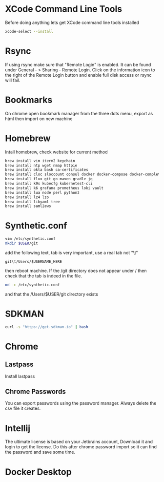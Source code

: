 # XCode Command Line Tools

Before doing anything lets get XCode command line tools installed

```bash
xcode-select --install
```

# Rsync 

If using rsync make sure that "Remote Login" is enabled. It can be found
under General - > Sharing - Remote Login. Click on the information icon to 
the right of the Remote Login button and enable full disk access or rsync 
will fail.

# Bookmarks

On chrome open bookmark manager from the three dots menu, export as html then 
import on new machine 

# Homebrew

Intall homebrew, check website for current method

```bash
brew install vim iterm2 keychain 
brew install ntp wget nmap httpie 
brew install okta bash ca-certificates
brew install cloc sloccount consul docker docker-compose docker-completion
brew install flux git go maven gradle jq 
brew install k9s kubecfg kubernetest-cli
brew install k6 grafana prometheus loki vault
brew install lua node perl python3
brew install lz4 lzo 
brew install libyaml tree 
brew install saml2aws
```

# Synthetic.conf

```bash
vim /etc/synthetic.conf
mkdir $USER/git
```

add the following text, tab is very important, use a real tab not "\t"

```
git\t/Users/$USERNAME_HERE
```

then reboot machine. If the /git directory does not appear under / then check that
the tab is indeed in the file.

```bash
od -c /etc/synthetic.conf
```

and that the /Users/$USER/git directory exists


# SDKMAN

```bash
curl -s "https://get.sdkman.io" | bash
```

# Chrome

## Lastpass

Install lastpass

## Chrome Passwords

You can export passwords using the password manager. Always delete the csv file
it creates.

# Intellij

The ultimate license is based on your Jetbrains account, Download it and login
to get the license. Do this after chrome password import so it can find the 
password and save some time.

# Docker Desktop




